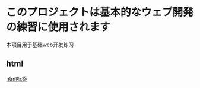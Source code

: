 # このプロジェクトは基本的なウェブ開発の練習に使用されます
本项目用于基础web开发练习
## html ##
[html标签](https://developer.mozilla.org/zh-CN/docs/Web/HTML)